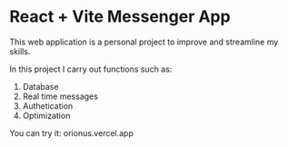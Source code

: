 # React + Vite Messenger App

This web application is a personal project to improve and streamline my skills.

In this project I carry out functions such as:

1. Database
2. Real time messages
3. Authetication
4. Optimization 

You can try it: orionus.vercel.app
